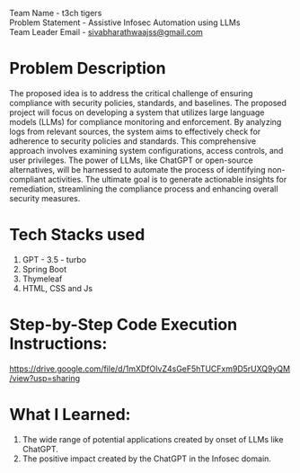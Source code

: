 Team Name - t3ch tigers  
Problem Statement - Assistive Infosec Automation using LLMs  
Team Leader Email - sivabharathwaajss@gmail.com  

# Problem Description
The proposed idea is to address the critical challenge of ensuring compliance with security policies, standards, and baselines. The proposed project will focus on developing a system that utilizes large language models (LLMs) for compliance monitoring and enforcement. By analyzing logs from relevant sources, the system aims to effectively check for adherence to security policies and standards. This comprehensive approach involves examining system configurations, access controls, and user privileges. The power of LLMs, like ChatGPT or open-source alternatives, will be harnessed to automate the process of identifying non-compliant activities. The ultimate goal is to generate actionable insights for remediation, streamlining the compliance process and enhancing overall security measures.

# Tech Stacks used
1. GPT - 3.5 - turbo
2. Spring Boot
3. Thymeleaf
4. HTML, CSS and Js

# Step-by-Step Code Execution Instructions:
https://drive.google.com/file/d/1mXDfOIvZ4sGeF5hTUCFxm9D5rUXQ9yQM/view?usp=sharing

# What I Learned:
1. The wide range of potential applications created by onset of LLMs like ChatGPT.
2. The positive impact created by the ChatGPT in the Infosec domain.


